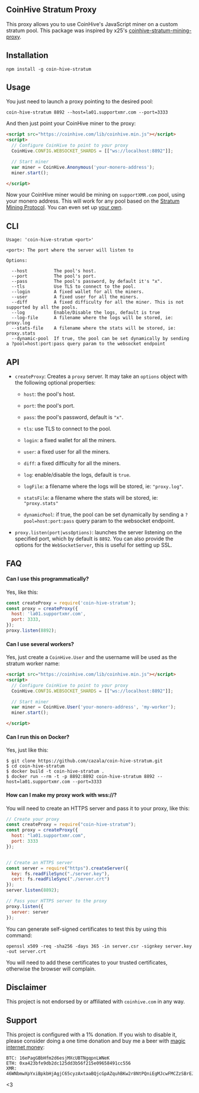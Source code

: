 CoinHive Stratum Proxy
----------------------

This proxy allows you to use CoinHive's JavaScript miner on a custom stratum pool. This package was inspired by x25's [coinhive-stratum-mining-proxy](https://github.com/x25/coinhive-stratum-mining-proxy).

## Installation

```
npm install -g coin-hive-stratum
```

## Usage

You just need to launch a proxy pointing to the desired pool:

```
coin-hive-stratum 8892 --host=la01.supportxmr.com --port=3333
```

And then just point your CoinHive miner to the proxy:

```html
<script src="https://coinhive.com/lib/coinhive.min.js"></script>
<script>
  // Configure CoinHive to point to your proxy
  CoinHive.CONFIG.WEBSOCKET_SHARDS = [["ws://localhost:8892"]];

  // Start miner
  var miner = CoinHive.Anonymous('your-monero-address');
  miner.start();

</script>
```

Now your CoinHive miner would be mining on `supportXMR.com` pool, using your monero address. This will work for any pool based on the [Stratum Mining Protocol](https://en.bitcoin.it/wiki/Stratum_mining_protocol). You can even set up [your own](https://github.com/zone117x/node-stratum-pool).


## CLI

```
Usage: 'coin-hive-stratum <port>'

<port>: The port where the server will listen to

Options:

  --host          The pool's host.
  --port          The pool's port.
  --pass          The pool's password, by default it's "x".
  --tls           Use TLS to connect to the pool.
  --login         A fixed wallet for all the miners.
  --user          A fixed user for all the miners.
  --diff          A fixed difficulty for all the miner. This is not supported by all the pools.
  --log           Enable/Disable the logs, default is true
  --log-file      A filename where the logs will be stored, ie: proxy.log
  --stats-file    A filename where the stats will be stored, ie: proxy.stats
  --dynamic-pool  If true, the pool can be set dynamically by sending a ?pool=host:port:pass query param to the websocket endpoint
```

## API

- `createProxy`: Creates a `proxy` server. It may take an `options` object with the following optional properties:

  - `host`: the pool's host.

  - `port`: the pool's port.

  - `pass`: the pool's password, default is `"x"`.

  - `tls`: use TLS to connect to the pool.

  - `login`: a fixed wallet for all the miners.
  
  - `user`: a fixed user for all the miners.

  - `diff`: a fixed difficulty for all the miners.

  - `log`: enable/disable the logs, default is `true`.

  - `logFile`: a filename where the logs will be stored, ie: `"proxy.log"`.

  - `statsFile`: a filename where the stats will be stored, ie: `"proxy.stats"`

  - `dynamicPool`: if true, the pool can be set dynamically by sending a `?pool=host:port:pass` query param to the websocket endpoint.

- `proxy.listen(port|wssOptions)`: launches the server listening on the specified port, which by default is `8892`. You can also provide the options for the `WebSocketServer`, this is useful for setting up SSL.


## FAQ

#### Can I use this programmatically?

Yes, like this:

```js
const createProxy = require('coin-hive-stratum');
const proxy = createProxy({
  host: 'la01.supportxmr.com',
  port: 3333,
});
proxy.listen(8892);
```

#### Can I use several workers?

Yes, just create a `CoinHive.User` and the username will be used as the stratum worker name:

```html
<script src="https://coinhive.com/lib/coinhive.min.js"></script>
<script>
  // Configure CoinHive to point to your proxy
  CoinHive.CONFIG.WEBSOCKET_SHARDS = [["ws://localhost:8892"]];

  // Start miner
  var miner = CoinHive.User('your-monero-address', 'my-worker');
  miner.start();

</script>
```

#### Can I run this on Docker?

Yes, just like this:

```
$ git clone https://github.com/cazala/coin-hive-stratum.git
$ cd coin-hive-stratum
$ docker build -t coin-hive-stratum .
$ docker run --rm -t -p 8892:8892 coin-hive-stratum 8892 --host=la01.supportxmr.com --port=3333
```

#### How can I make my proxy work with wss://?

You will need to create an HTTPS server and pass it to your proxy, like this:

```js
// Create your proxy
const createProxy = require("coin-hive-stratum");
const proxy = createProxy({
  host: "la01.supportxmr.com",
  port: 3333
});


// Create an HTTPS server
const server = require("https").createServer({
  key: fs.readFileSync("./server.key"),
  cert: fs.readFileSync("./server.crt")
});
server.listen(8892);

// Pass your HTTPS server to the proxy
proxy.listen({
  server: server
});
```

You can generate self-signed certificates to test this by using this command:

```
openssl x509 -req -sha256 -days 365 -in server.csr -signkey server.key -out server.crt
```

You will need to add these certificates to your trusted certificates, otherwise the browser will complain.

## Disclaimer

This project is not endorsed by or affiliated with `coinhive.com` in any way.

## Support

This project is configured with a 1% donation. If you wish to disable it, please consider doing a one time donation and buy me a beer with [magic internet money](https://i.imgur.com/mScSiOo.jpg):

```
BTC: 16ePagGBbHfm2d6esjMXcUBTNgqpnLWNeK
ETH: 0xa423bfe9db2dc125dd3b56f215e09658491cc556
XMR: 46WNbmwXpYxiBpkbHjAgjC65cyzAxtaaBQjcGpAZquhBKw2r8NtPQniEgMJcwFMCZzSBrEJtmPsTR54MoGBDbjTi2W1XmgM
```

<3
